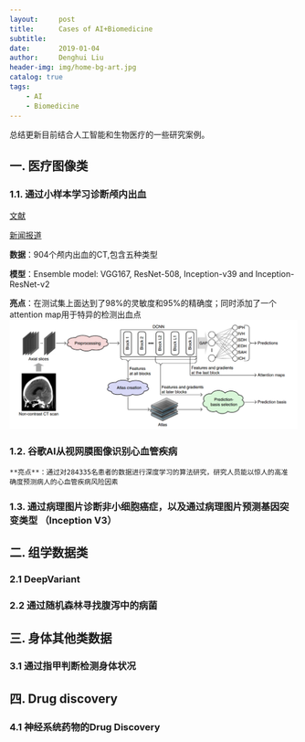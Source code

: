 ```yaml
---
layout:     post
title:      Cases of AI+Biomedicine
subtitle:   
date:       2019-01-04
author:     Denghui Liu
header-img: img/home-bg-art.jpg
catalog: true
tags:
    - AI
    - Biomedicine
---
```

总结更新目前结合人工智能和生物医疗的一些研究案例。

## 一. 医疗图像类
### 1.1. 通过小样本学习诊断颅内出血
[文献](https://github.com/snower2010/snower2010.github.io/blob/master/img/An%20explainable%20deep-learning%20algorithm%20for%20the%20detection%20of%20acute%20intracranial%20haemorrhage%20from%20small%20datasets.pdf)

[新闻报道](https://www.jiqizhixin.com/articles/2018-12-26)

  **数据**：904个颅内出血的CT,包含五种类型
  
  **模型**：Ensemble model: VGG167, ResNet-508, Inception-v39 and
Inception-ResNet-v2

  **亮点**：在测试集上面达到了98%的灵敏度和95%的精确度；同时添加了一个attention map用于特异的检测出血点
  ![Figure1.1.1](https://github.com/snower2010/snower2010.github.io/blob/master/img/1.1.1.jpg)
### 1.2. 谷歌AI从视网膜图像识别心血管疾病
    
    **亮点**：通过对284335名患者的数据进行深度学习的算法研究，研究人员能以惊人的高准	确度预测病人的心血管疾病风险因素
    
### 1.3. 通过病理图片诊断非小细胞癌症，以及通过病理图片预测基因突变类型 （Inception V3）

## 二. 组学数据类
### 2.1 DeepVariant

### 2.2 通过随机森林寻找腹泻中的病菌

## 三. 身体其他类数据
### 3.1 通过指甲判断检测身体状况

## 四. Drug discovery
### 4.1 神经系统药物的Drug Discovery

